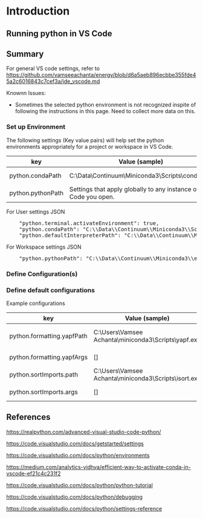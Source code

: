 # Introduction


## Running python in VS Code


## Summary


For general VS code settings, refer to https://github.com/vamseeachanta/energy/blob/d6a5aeb896ecbbe355fde45a2c6016843c7cef3a/ide_vscode.md

Knownn Issues:
- Sometimes the selected python environment is not recognized inspite of following the instructions in this page. Need to collect more data on this.

### Set up Environment 

The following settings (Key value pairs) will help set the python environments appropriately for a project or workspace in VS Code. 

| key |   Value (sample) |  Setting |  Comments |
|---|---|---|---|
| python.condaPath | C:\\Data\\Continuum\\Miniconda3\\Scripts\\conda.exe  | User settings | 
| python.pythonPath | Settings that apply globally to any instance of VS Code you open.  | fallback properties |

For User settings JSON
<pre>
    "python.terminal.activateEnvironment": true,
    "python.condaPath": "C:\\Data\\Continuum\\Miniconda3\\Scripts\\conda.exe",
    "python.defaultInterpreterPath": "C:\\Data\\Continuum\\Miniconda3\\envs\\flask\\python.exe",
</pre>
For Workspace settings JSON
<pre>
    "python.pythonPath": "C:\\Data\\Continuum\\Miniconda3\\envs\\flask\\python.exe",
</pre>

### Define Configuration(s)


### Define default configurations

Example configurations

| key |   Value (sample) |  Setting |  Purpose |
|---|---|---|---|
| python.formatting.yapfPath | C:\\Users\\Vamsee Achanta\\miniconda3\\Scripts\\yapf.exe  | yapf path for formatting | 
| python.formatting.yapfArgs | [] | key, value properties |
| python.sortImports.path | C:\\Users\\Vamsee Achanta\\miniconda3\\Scripts\\isort.exe | key, value properties |
| python.sortImports.args | [] | key, value properties |


## References




https://realpython.com/advanced-visual-studio-code-python/



https://code.visualstudio.com/docs/getstarted/settings

https://code.visualstudio.com/docs/python/environments

https://medium.com/analytics-vidhya/efficient-way-to-activate-conda-in-vscode-ef21c4c231f2

https://code.visualstudio.com/docs/python/python-tutorial

https://code.visualstudio.com/docs/python/debugging

https://code.visualstudio.com/docs/python/settings-reference
